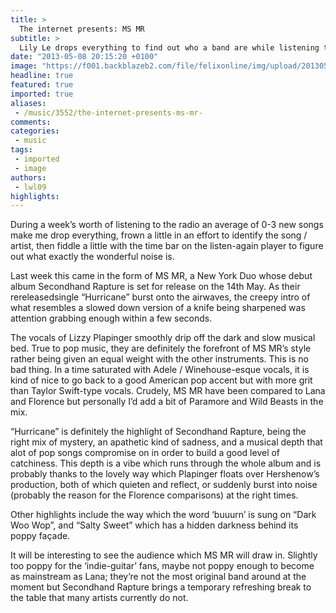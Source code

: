 ```yaml
---
title: >
  The internet presents: MS MR
subtitle: >
  Lily Le drops everything to find out who a band are while listening to the radio... NO IT'S NOT THAT DAFT PUNK SONG THAT IS ALWAYS ON
date: "2013-05-08 20:15:20 +0100"
image: "https://f001.backblazeb2.com/file/felixonline/img/upload/201305082115-tna08-ms-mr.jpg"
headline: true
featured: true
imported: true
aliases:
 - /music/3552/the-internet-presents-ms-mr-
comments:
categories:
 - music
tags:
 - imported
 - image
authors:
 - lwl09
highlights:
---
```


During a week’s worth of listening to the radio an average of 0-3 new songs make me drop everything, frown a little in an effort to identify the song / artist, then fiddle a little with the time bar on the listen-again player to figure out what exactly the wonderful noise is.

Last week this came in the form of MS MR, a New York Duo whose debut album Secondhand Rapture is set for release on the 14th May. As their rereleasedsingle “Hurricane” burst onto the airwaves, the creepy intro of what resembles a slowed down version of a knife being sharpened was attention grabbing enough within a few seconds.

The vocals of Lizzy Plapinger smoothly drip off the dark and slow musical bed. True to pop music, they are definitely the forefront of MS MR’s style rather being given an equal weight with the other instruments. This is no bad thing. In a time saturated with Adele / Winehouse-esque vocals, it is kind of nice to go back to a good American pop accent but with more grit than Taylor Swift-type vocals. Crudely, MS MR have been compared to Lana and Florence but personally I’d add a bit of Paramore and Wild Beasts in the mix.

“Hurricane” is definitely the highlight of Secondhand Rapture, being the right mix of mystery, an apathetic kind of sadness, and a musical depth that alot of pop songs compromise on in order to build a good level of catchiness. This depth is a vibe which runs through the whole album and is probably thanks to the lovely way which Plapinger floats over Hershenow’s production, both of which quieten and reflect, or suddenly burst into noise (probably the reason for the Florence comparisons) at the right times.

Other highlights include the way which the word ‘buuurn’ is sung on “Dark Woo Wop”, and “Salty Sweet” which has a hidden darkness behind its poppy façade.

It will be interesting to see the audience which MS MR will draw in. Slightly too poppy for the ‘indie-guitar’ fans, maybe not poppy enough to become as mainstream as Lana; they’re not the most original band around at the moment but Secondhand Rapture brings a temporary refreshing break to the table that many artists currently do not.
